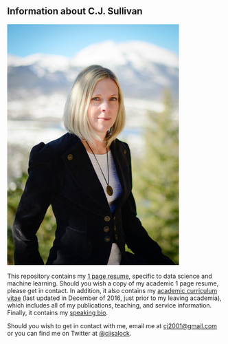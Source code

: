 ## Information about C.J. Sullivan

<img src="./mountain_portrait.jpg" width="400">

This repository contains my [1 page resume](data_science_resume_2020.pdf), specific to data science and machine learning.  Should you wish a copy of my academic 1 page resume, please get in contact.  In addition, it also contains my [academic curriculum vitae](sullivan_curriculum_vitae.pdf) (last updated in December of 2016, just prior to my leaving academia), which includes all of my publications, teaching, and service information.  Finally, it contains my [speaking bio](bio.md).

Should you wish to get in contact with me, email me at cj2001@gmail.com or you can find me on Twitter at [@cjisalock](https://twitter.com/cjIsALock).
